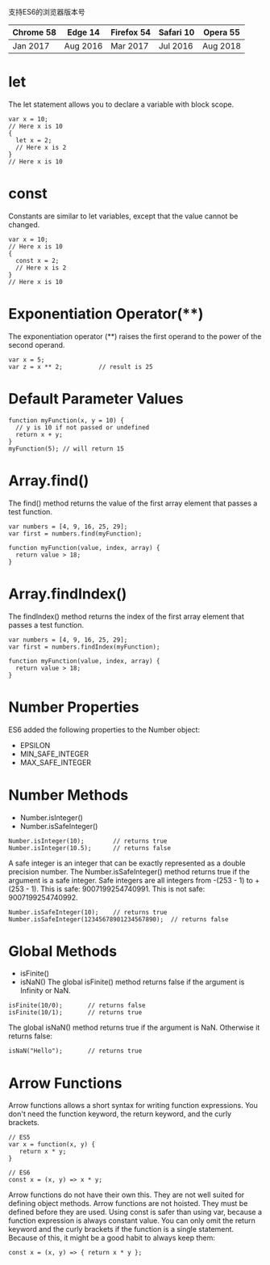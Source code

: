 支持ES6的浏览器版本号

| Chrome 58   | Edge 14     | Firefox 54 | Safari 10 | Opera 55 |
| ----------- | ----------- | ---------- | --------- | ---------|
| Jan 2017    | Aug 2016    | Mar 2017   | Jul 2016  | Aug 2018 |


# let
The let statement allows you to declare a variable with block scope.
```
var x = 10;
// Here x is 10
{ 
  let x = 2;
  // Here x is 2
}
// Here x is 10
```

# const
Constants are similar to let variables, except that the value cannot be changed.
```
var x = 10;
// Here x is 10
{ 
  const x = 2;
  // Here x is 2
}
// Here x is 10
```


# Exponentiation Operator(**)
The exponentiation operator (**) raises the first operand to the power of the second operand.
```
var x = 5;
var z = x ** 2;          // result is 25
```


# Default Parameter Values
```
function myFunction(x, y = 10) {
  // y is 10 if not passed or undefined
  return x + y;
}
myFunction(5); // will return 15
```


# Array.find()
The find() method returns the value of the first array element that passes a test function.
```
var numbers = [4, 9, 16, 25, 29];
var first = numbers.find(myFunction);

function myFunction(value, index, array) {
  return value > 18;
}
```


# Array.findIndex()
The findIndex() method returns the index of the first array element that passes a test function.
```
var numbers = [4, 9, 16, 25, 29];
var first = numbers.findIndex(myFunction);

function myFunction(value, index, array) {
  return value > 18;
}
```


# Number Properties
ES6 added the following properties to the Number object:
- EPSILON
- MIN_SAFE_INTEGER
- MAX_SAFE_INTEGER


# Number Methods
- Number.isInteger()
- Number.isSafeInteger()
```
Number.isInteger(10);        // returns true
Number.isInteger(10.5);      // returns false
```

A safe integer is an integer that can be exactly represented as a double precision number.
The Number.isSafeInteger() method returns true if the argument is a safe integer.
Safe integers are all integers from -(253 - 1) to +(253 - 1).
This is safe: 9007199254740991. This is not safe: 9007199254740992.
```
Number.isSafeInteger(10);    // returns true
Number.isSafeInteger(12345678901234567890);  // returns false
```


# Global Methods
- isFinite()
- isNaN()
The global isFinite() method returns false if the argument is Infinity or NaN.
```
isFinite(10/0);       // returns false
isFinite(10/1);       // returns true
```
The global isNaN() method returns true if the argument is NaN. Otherwise it returns false:
```
isNaN("Hello");       // returns true
```


# Arrow Functions
Arrow functions allows a short syntax for writing function expressions.
You don't need the function keyword, the return keyword, and the curly brackets.
```
// ES5
var x = function(x, y) {
   return x * y;
}

// ES6
const x = (x, y) => x * y;
```
Arrow functions do not have their own this. They are not well suited for defining object methods.
Arrow functions are not hoisted. They must be defined before they are used.
Using const is safer than using var, because a function expression is always constant value.
You can only omit the return keyword and the curly brackets if the function is a single statement. Because of this, it might be a good habit to always keep them:
```
const x = (x, y) => { return x * y };
```







